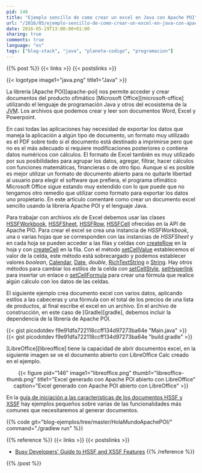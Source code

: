 ```yaml
---
pid: 146
title: "Ejemplo sencillo de como crear un excel en Java con Apache POI"
url: "/2016/05/ejemplo-sencillo-de-como-crear-un-excel-en-java-con-apache-poi/"
date: 2016-05-29T13:00:00+01:00
sharing: true
comments: true
language: "es"
tags: ["blog-stack", "java", "planeta-codigo", "programacion"]
---
```


{{% post %}}
{{< links >}}
{{< postslinks >}}

{{< logotype image1="java.png" title1="Java" >}}

La librería [Apache POI][apache-poi] nos permite acceder y crear documentos del producto ofimático [Microsoft Office][microsoft-office] utilizando el lenguaje de programación Java y otros del ecosistema de la <abbr title="Java Virtual Machine">JVM</abbr>. Los archivos que podemos crear y leer son documentos Word, Excel y Powerpoint.

En casi todas las aplicaciones hay necesidad de exportar los datos que maneja la aplicación a algún tipo de documento, un formato muy utilizado es el PDF sobre todo si el documento está destinado a imprimirse pero que no es el más adecuado si requiere modificaciones posteriores o contiene datos numéricos con cálculos. El formato de Excel también es muy utilizado por sus posibilidades para agrupar los datos, agregar, filtrar, hacer cálculos con funciones matemáticas, financieras o de otro tipo. Aunque si es posible es mejor utilizar un formato de documento abierto para no quitarle libertad al usuario para elegir el software que prefiera, el programa ofimático Microsoft Office sigue estando muy extendido con lo que puede que no tengamos otro remedio que utilizar como formato para exportar los datos uno propietario. En este artículo comentaré como crear un documento excel sencillo usando la librería Apache POI y el lenguaje Java.

Para trabajar con archivos _xls_ de Excel debemos usar las clases [HSSFWorkbook](https://poi.apache.org/apidocs/org/apache/poi/hssf/usermodel/HSSFWorkbook.html), [HSSFSheet](https://poi.apache.org/apidocs/org/apache/poi/hssf/usermodel/HSSFSheet.html), [HSSFRow](https://poi.apache.org/apidocs/org/apache/poi/hssf/usermodel/HSSFRow.html), [HSSFCell](https://poi.apache.org/apidocs/org/apache/poi/hssf/usermodel/HSSFCell.html) ofrecidas en la API de Apache PIO. Para crear el excel se crea una instancia de _HSSFWorkbook_, una o varias hojas que se corresponden con las instancias de _HSSFSheet_ y en cada hoja se pueden acceder a las filas y celdas con [createRow](https://poi.apache.org/apidocs/org/apache/poi/hssf/usermodel/HSSFSheet.html#createRow(int)) en la hoja y con [createCell](https://poi.apache.org/apidocs/org/apache/poi/hssf/usermodel/HSSFRow.html#createCell(int)) en la fila. Con el método [setCellValue](https://poi.apache.org/apidocs/org/apache/poi/hssf/usermodel/HSSFCell.html#setCellValue(java.lang.String)) establecemos el valor de la celda, este método está sobrecargado y podemos establecer valores _boolean_, [Calendar](https://docs.oracle.com/javase/8/docs/api/java/util/Calendar.html), [Date](https://docs.oracle.com/javase/8/docs/api/java/util/Date.html), _double_, [RichTextString](https://poi.apache.org/apidocs/org/apache/poi/ss/usermodel/RichTextString.html) o [String](https://docs.oracle.com/javase/8/docs/api/java/lang/String.html). Hay otros métodos para cambiar los estilos de la celda con [setCellStyle](https://poi.apache.org/apidocs/org/apache/poi/hssf/usermodel/HSSFCell.html#setCellStyle(org.apache.poi.hssf.usermodel.HSSFCellStyle)), [setHyperlink](https://poi.apache.org/apidocs/org/apache/poi/hssf/usermodel/HSSFCell.html#setHyperlink(org.apache.poi.ss.usermodel.Hyperlink)) para insertar un enlace o [setCellFormula](https://poi.apache.org/apidocs/org/apache/poi/hssf/usermodel/HSSFCell.html#setCellFormula(java.lang.String)) para crear una fórmula que realice algún cálculo con los datos de las celdas.

El siguiente ejemplo crea documento excel con varios datos, aplicando estilos a las cabeceras y una fórmula con el total de los precios de una lista de productos, al final escribe el excel en un archivo. En el archivo de construcción, en este caso de [Gradle][gradle], debemos incluir la dependencia de la librería de Apache POI.

{{< gist picodotdev f9e91dfa722118ccff134d97273ba64e "Main.java" >}}
{{< gist picodotdev f9e91dfa722118ccff134d97273ba64e "build.gradle" >}}

[LibreOffice][libreoffice] tiene la capacidad de abrir documentos excel, en la siguiente imagen se ve el documento abierto con LibreOffice Calc creado en el ejemplo.

<div class="media" style="text-align: center;">
    {{< figure pid="146" image1="libreoffice.png" thumb1="libreoffice-thumb.png" title1="Excel generado con Apache POI abierto con LibreOffice" caption="Excel generado con Apache POI abierto con LibreOffice" >}}
</div>

En la [guía de iniciación a las características de los documentos HSSF y XSSF](http://poi.apache.org/spreadsheet/quick-guide.html) hay ejemplos pequeños sobre varias de las funcionalidades más comunes que necesitaremos al generar documentos.

{{% code git="blog-ejemplos/tree/master/HolaMundoApachePOI/" command="./gradlew run" %}}

{{% reference %}}
{{< links >}}
{{< postslinks >}}
* [Busy Developers' Guide to HSSF and XSSF Features](http://poi.apache.org/spreadsheet/quick-guide.html)
{{% /reference %}}

{{% /post %}}
